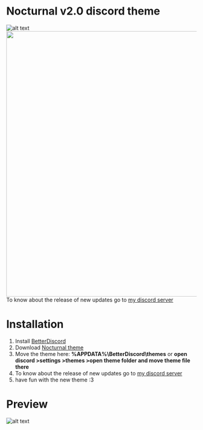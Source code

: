 # Nocturnal v2.0 discord theme
![alt text](https://media2.giphy.com/media/QuVct1GCQdD62tKkgh/giphy.gif)<img src="https://media2.giphy.com/media/QuVct1GCQdD62tKkgh/giphy.gif" width="2100" height="700" />
To know about the release of new updates go to [my discord server](https://discord.gg/rN4czz9)
# Installation
1. Install [BetterDiscord](https://betterdiscord.net/)
2. Download [Nocturnal theme](https://github.com/FlashAL/Nocturnal-discord-theme/releases)
3. Move the theme here: **%APPDATA%\BetterDiscord\themes** or **open discord >settings >themes >open theme folder and move theme file there**
4. To know about the release of new updates go to [my discord server](https://discord.gg/rN4czz9)
5. have fun with the new theme :3
# Preview
![alt text](https://i.imgur.com/jYQG0bB.png)
